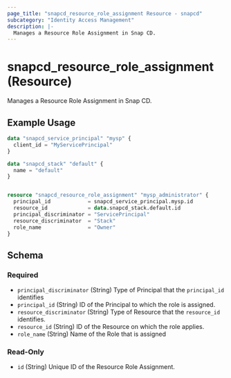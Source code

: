 ```yaml
---
page_title: "snapcd_resource_role_assignment Resource - snapcd"
subcategory: "Identity Access Management"
description: |-
  Manages a Resource Role Assignment in Snap CD.
---
```


# snapcd_resource_role_assignment (Resource)

Manages a Resource Role Assignment in Snap CD.


## Example Usage

```terraform
data "snapcd_service_principal" "mysp" {
  client_id = "MyServicePrincipal"
}

data "snapcd_stack" "default" {
  name = "default"
}


resource "snapcd_resource_role_assignment" "mysp_administrator" {
  principal_id            = snapcd_service_principal.mysp.id
  resource_id             = data.snapcd_stack.default.id
  principal_discriminator = "ServicePrincipal"
  resource_discriminator  = "Stack"
  role_name               = "Owner"
}
```

<!-- schema generated by tfplugindocs -->
## Schema

### Required

- `principal_discriminator` (String) Type of Principal that the `principal_id` identifies
- `principal_id` (String) ID of the Principal to which the role is assigned.
- `resource_discriminator` (String) Type of Resource that the `resource_id` identifies.
- `resource_id` (String) ID of the Resource on which the role applies.
- `role_name` (String) Name of the Role that is assigned

### Read-Only

- `id` (String) Unique ID of the Resource Role Assignment.
